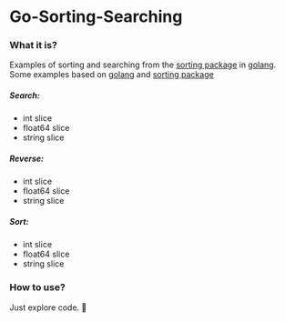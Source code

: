 # Go-Sorting-Searching

### What it is?
Examples of sorting and searching from the [sorting package](https://golang.org/pkg/sort/) in [golang](https://golang.org/).
Some examples based on [golang](https://golang.org/) and [sorting package](https://golang.org/pkg/sort/)

##### Search:
- int slice
- float64 slice
- string slice

##### Reverse:
- int slice
- float64 slice
- string slice

##### Sort:
- int slice
- float64 slice
- string slice


### How to use?
Just explore code. :pizza: